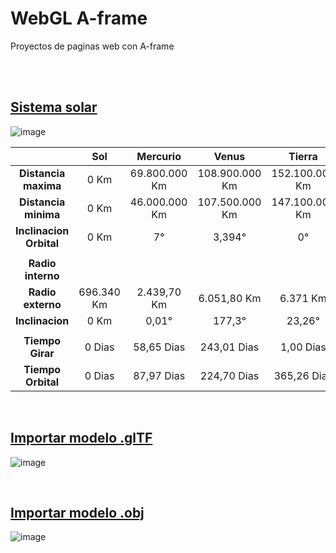# WebGL A-frame
Proyectos de paginas web con A-frame

<br><br>

## [Sistema solar](https://xaival.github.io/WebGL-A-frame/Sistema%20solar/)
![image](https://user-images.githubusercontent.com/54257745/134579285-27fde9fd-dcd5-48fa-b800-e23e17d8004b.png)

|                         |Sol        |Mercurio      |Venus          |Tierra         |Luna        |Marte          |Jupiter        |Saturno          |Anillo     |Urano            |Anillo     |Neptuno          |
|:---:                    |:---:      |:---:         |:---:          |:---:          |:---:       |:---:          |:---:          |:---:            |:---:      |:---:            |:---:      |:---:            |
| **Distancia maxima**    |0 Km       |69.800.000 Km |108.900.000 Km |152.100.000 Km |405.696 Km  |249.100.000 Km |815.700.000 Km |1.503.000.000 Km |0 Km       |3.003.000.000 Km |0 Km       |4.546.000.000 Km |
| **Distancia minima**    |0 Km       |46.000.000 Km |107.500.000 Km |147.100.000 Km |363.104 Km  |206.700.000 Km |740.900.000 Km |1.348.000.000 Km |0 Km       |2.739.000.000 Km |0 Km       |4.456.000.000 Km |
| **Inclinacion Orbital** |0 Km       |7°            |3,394°         |0°             |5°          |1,850°         |1,303°         |2,489°           |0          |0,773°           |0          |1,770°           |
|                         |           |              |               |               |            |               |               |                 |           |                 |           |                 |
| **Radio interno**       |           |              |               |               |            |               |               |                 |67.000 Km  |                 |41837 Km   |                 |
| **Radio externo**       |696.340 Km |2.439,70 Km   |6.051,80 Km    |6.371 Km       |1.737,40 Km |3.389,50 Km    |69.911 Km      |58.232 Km        |136.800 Km |25.362 Km        |103.000 Km |24.622 Km        |
| **Inclinacion**         |0 Km       |0,01°         |177,3°         |23,26°         |88,3°       |25,19°         |3,13°          |26,73°           |7°         |97,77°           |98°        |28,32°           |
|                         |           |              |               |               |            |               |               |                 |           |                 |           |                 |
| **Tiempo Girar**        |0 Dias     |58,65 Dias    |243,01 Dias    |1,00 Dias      |28,00 Dias  |1,03 Dias      |0,41 Dias      |0,43 Dias        |           |0,72 Dias        |           |671,00 Dias      |
| **Tiempo Orbital**      |0 Dias     |87,97 Dias    |224,70 Dias    |365,26 Dias    |28,00 Dias  |686,20 Dias    |4328,90 Dias   |10738,30 Dias    |           |30568,75 Dias    |           |59757,80 Dias    |

<br>

## [Importar modelo .glTF](https://xaival.github.io/WebGL-A-frame/Importar%20modelo%20.glTF/)
![image](https://user-images.githubusercontent.com/54257745/145665639-7214c0d0-c4f4-4123-9aaa-5c6ebd0f29ac.png)

<br>

## [Importar modelo .obj](https://xaival.github.io/WebGL-A-frame/Importar%20modelo%20.obj/)
![image](https://user-images.githubusercontent.com/54257745/145677958-3fc07795-c89a-4779-881e-75cc4b47d117.png)
